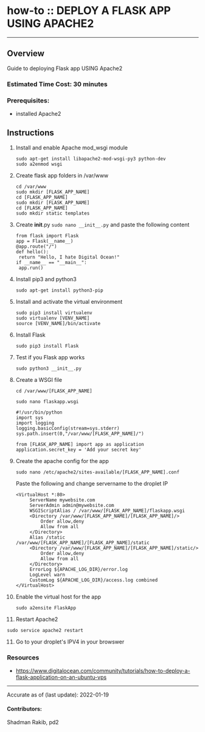 # how-to :: DEPLOY A FLASK APP USING APACHE2
---
## Overview
Guide to deploying Flask app USING Apache2

### Estimated Time Cost: 30 minutes

### Prerequisites:
- installed Apache2

## Instructions

1. Install and enable Apache mod_wsgi module
   ```
   sudo apt-get install libapache2-mod-wsgi-py3 python-dev
   sudo a2enmod wsgi 
   ```
2. Create flask app folders in /var/www
   ```
   cd /var/www
   sudo mkdir [FLASK_APP_NAME]
   cd [FLASK_APP_NAME]
   sudo mkdir [FLASK_APP_NAME]
   cd [FLASK_APP_NAME]
   sudo mkdir static templates
   ```
3. Create __init__.py `sudo nano __init__.py` and paste the following content
   ```
   from flask import Flask
   app = Flask(__name__)
   @app.route("/")
   def hello():
   	return "Hello, I hate Digital Ocean!"
   if __name__ == "__main__":
   	app.run()
   ```
3. Install pip3 and python3
   ```
   sudo apt-get install python3-pip 
   ```
4. Install and activate the virtual environment
   ```
   sudo pip3 install virtualenv 
   sudo virtualenv [VENV_NAME]
   source [VENV_NAME]/bin/activate 
   ```
5. Install Flask
   ```
   sudo pip3 install Flask 
   ```
6. Test if you Flask app works
   ```
   sudo python3 __init__.py 
   ```
7. Create a WSGI file 
   ```
   cd /var/www/[FLASK_APP_NAME]
   ```
   ```
   sudo nano flaskapp.wsgi 
   ```
   ```
   #!/usr/bin/python
   import sys
   import logging
   logging.basicConfig(stream=sys.stderr)
   sys.path.insert(0,"/var/www/[FLASK_APP_NAME]/")

   from [FLASK_APP_NAME] import app as application
   application.secret_key = 'Add your secret key'
   ```
8. Create the apache config for the app
   ```
   sudo nano /etc/apache2/sites-available/[FLASK_APP_NAME].conf
   ```
   Paste the following and change servername to the droplet IP
   ```
   <VirtualHost *:80>
		ServerName mywebsite.com
		ServerAdmin admin@mywebsite.com
		WSGIScriptAlias / /var/www/[FLASK_APP_NAME]/flaskapp.wsgi
		<Directory /var/www/[FLASK_APP_NAME]/[FLASK_APP_NAME]/>
			Order allow,deny
			Allow from all
		</Directory>
		Alias /static /var/www/[FLASK_APP_NAME]/[FLASK_APP_NAME]/static
		<Directory /var/www/[FLASK_APP_NAME]/[FLASK_APP_NAME]/static/>
			Order allow,deny
			Allow from all
		</Directory>
		ErrorLog ${APACHE_LOG_DIR}/error.log
		LogLevel warn
		CustomLog ${APACHE_LOG_DIR}/access.log combined
   </VirtualHost>
   ```
9. Enable the virtual host for the app
   ```
   sudo a2ensite FlaskApp
   ```
10. Restart Apache2
   ```
   sudo service apache2 restart 
   ```
11. Go to your droplet's IPV4 in your browswer

### Resources
* https://www.digitalocean.com/community/tutorials/how-to-deploy-a-flask-application-on-an-ubuntu-vps

---

Accurate as of (last update): 2022-01-19

#### Contributors:  
Shadman Rakib, pd2  
